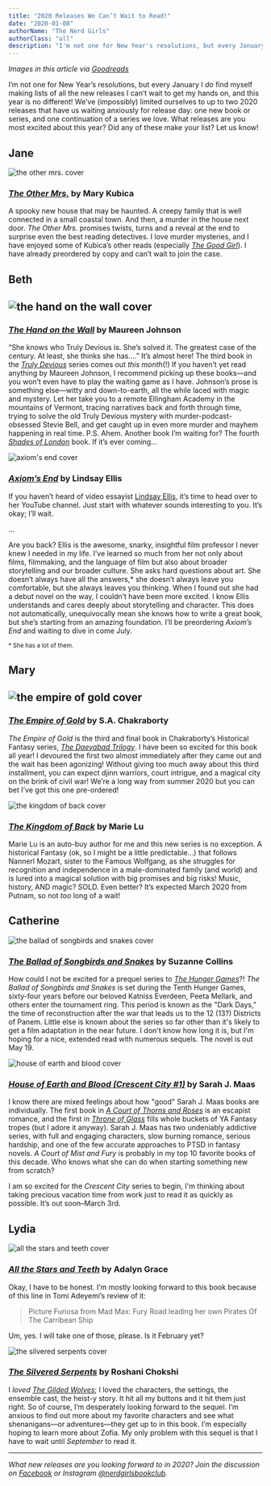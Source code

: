 ```yaml
---
title: "2020 Releases We Can’t Wait to Read!"
date: "2020-01-08"
authorName: "The Nerd Girls"
authorClass: "all"
description: "I'm not one for New Year's resolutions, but every January I <i>do</i> find myself making lists of all the new releases I can't wait to get my hands on, and this year is no different! We’ve (impossibly) limited ourselves to up to two 2020 releases that have us waiting anxiously for release day: one new book or series, and one continuation of a series we love. What releases are you most excited about this year? Did any of these make your list? Let us know!"
---
```


*Images in this article via [Goodreads](https://www.goodreads.com/)*

I’m not one for New Year’s resolutions, but every January I *do* find myself making lists of all the new releases I can’t wait to get my hands on, and this year is no different! We’ve (impossibly) limited ourselves to up to two 2020 releases that have us waiting anxiously for release day: one new book or series, and one continuation of a series we love. What releases are you most excited about this year? Did any of these make your list? Let us know!

<h2 class="utl-color--jane">Jane</h2>

![the other mrs. cover](the-other-mrs.jpg)

### <span class="utl-color--jane">[*The Other Mrs.*](https://www.goodreads.com/book/show/44422774-the-other-mrs)</span> by Mary Kubica

A spooky new house that may be haunted. A creepy family that is well connected in a small coastal town. And then, a murder in the house next door. *The Other Mrs.* promises twists, turns and a reveal at the end to surprise even the best reading detectives. I love murder mysteries, and I have enjoyed some of Kubica’s other reads (especially <span class="utl-color--jane">[*The Good Girl*](https://www.goodreads.com/book/show/18812405-the-good-girl)</span>). I have already preordered by copy and can’t wait to join the case.

<h2 class="utl-color--elizabeth">Beth<h2>

![the hand on the wall cover](the-hand-on-the-wall.jpg)

### <span class="utl-color--elizabeth"> [*The Hand on the Wall*](https://www.goodreads.com/book/show/29589087-the-hand-on-the-wall)</span> by Maureen Johnson

“She knows who Truly Devious is. She’s solved it. The greatest case of the century. At least, she thinks she has….”
It’s almost here! The third book in the <span class="utl-color--elizabeth">[*Truly Devious*](https://www.goodreads.com/book/show/29589074-truly-devious)</span> series comes out *this month*(!) If you haven’t yet read anything by Maureen Johnson, I recommend picking up these books—and you won’t even have to play the waiting game as I have. Johnson’s prose is something else—witty and down-to-earth, all the while laced with magic and mystery. Let her take you to a remote Ellingham Academy in the mountains of Vermont, tracing narratives back and forth through time, trying to solve the old Truly Devious mystery with murder-podcast-obsessed Stevie Bell, and get caught up in even more murder and mayhem happening in real time.
P.S. Ahem. Another book I’m waiting for? The fourth <span class="utl-color--elizabeth">[*Shades of London*](https://www.goodreads.com/book/show/22911293-untitled)</span> book. If it’s ever coming…

![axiom's end cover](axioms-end.jpg)

### <span class="utl-color--elizabeth">[*Axiom’s End*](https://www.goodreads.com/book/show/47590282-axiom-s-end)</span> by Lindsay Ellis

If you haven’t heard of video essayist <span class="utl-color--elizabeth">[Lindsay Ellis](https://www.youtube.com/user/chezapoctube)</span>, it’s time to head over to her YouTube channel. Just start with whatever sounds interesting to you. It’s okay; I’ll wait.

…

Are you back? Ellis is the awesome, snarky, insightful film professor I never knew I needed in my life. I’ve learned so much from her not only about films, filmmaking, and the language of film but also about broader storytelling and our broader culture. She asks hard questions about art. She doesn’t always have all the answers,* she doesn’t always leave you comfortable, but she always leaves you thinking.
When I found out she had a debut novel on the way, I couldn’t have been more excited. I know Ellis understands and cares deeply about storytelling and character. This does not automatically, unequivocally mean she knows how to write a great book, but she’s starting from an amazing foundation. I’ll be preordering *Axiom’s End* and waiting to dive in come July.

<sup>* She has a lot of them.</sup>

<h2 class="utl-color--mary">Mary<h2>

![the empire of gold cover](empire-of-gold.jpg)

### <span class="utl-color--mary">[*The Empire of Gold*](https://www.goodreads.com/book/show/46033842-the-empire-of-gold)</span> by S.A. Chakraborty

*The Empire of Gold* is the third and final book in Chakraborty’s Historical Fantasy series, <span class="utl-color--mary">[*The Daevabad Trilogy*](https://www.goodreads.com/series/211584-the-daevabad-trilogy)</span>. I have been so excited for this book all year! I devoured the first two almost immediately after they came out and the wait has been agonizing! Without giving too much away about this third installment, you can expect djinn warriors, court intrigue, and a magical city on the brink of civil war! We’re a long way from summer 2020 but you can bet I’ve got this one pre-ordered! 

![the kingdom of back cover](kingdom-of-back.jpg)

### <span class="utl-color--mary">[*The Kingdom of Back*](https://www.goodreads.com/book/show/34213299-the-kingdom-of-back)</span> by Marie Lu

Marie Lu is an auto-buy author for me and this new series is no exception. A historical Fantasy (ok, so I might be a little predictable…) that follows Nannerl Mozart, sister to the Famous Wolfgang, as she struggles for recognition and independence in a male-dominated family (and world) and is lured into a magical solution with big promises and big risks! Music, history, AND magic? SOLD. Even better? It’s expected March 2020 from Putnam, so not *too* long of a wait!

<h2 class="utl-color--catherine">Catherine</h2>

![the ballad of songbirds and snakes cover](songbirds-and-snakes.jpg)

### <span class="utl-color--catherine">[*The Ballad of Songbirds and Snakes*](https://www.goodreads.com/book/show/46346381-the-ballad-of-songbirds-and-snakes)</span> by Suzanne Collins

How could I not be excited for a prequel series to <span class="utl-color--catherine">[*The Hunger Games*](https://www.goodreads.com/book/show/2767052-the-hunger-games)</span>?! *The Ballad of Songbirds and Snakes* is set during the Tenth Hunger Games, sixty-four years before our beloved Katniss Everdeen, Peeta Mellark, and others enter the tournament ring. This period is known as the "Dark Days," the time of reconstruction after the war that leads us to the 12 (13?) Districts of Panem. Little else is known about the series so far other than it's likely to get a film adaptation in the near future. I don't know how long it is, but I'm hoping for a nice, extended read with numerous sequels. The novel is out May 19.

![house of earth and blood cover](crecent-city.jpg)

### <span class="utl-color--catherine">[*House of Earth and Blood (Crescent City #1)*](https://www.goodreads.com/en/book/show/44778083)</span> by Sarah J. Maas

I know there are mixed feelings about how "good" Sarah J. Maas books are individually. The first book in <span class="utl-color--catherine">[*A Court of Thorns and Roses*](https://www.goodreads.com/series/104014-a-court-of-thorns-and-roses)</span> is an escapist romance, and the first in <span class="utl-color--catherine">[*Throne of Glass*](https://www.goodreads.com/series/51288-throne-of-glass)</span> fills whole buckets of YA Fantasy tropes (but I adore it anyway). Sarah J. Maas has two undeniably addictive series, with full and engaging characters, slow burning romance, serious hardship, and one of the few accurate approaches to PTSD in fantasy novels. *A Court of Mist and Fury* is probably in my top 10 favorite books of this decade. Who knows what she can do when starting something new from scratch?

I am so excited for the *Crescent City* series to begin, I'm thinking about taking precious vacation time from work just to read it as quickly as possible. It’s out soon–March 3rd.

<h2 class="utl-color--lydia">Lydia</h2>

![all the stars and teeth cover](all-the-stars-and-teeth.jpg)

### <span class="utl-color--lydia">[*All the Stars and Teeth*](https://www.goodreads.com/book/show/38325332-all-the-stars-and-teeth)</span> by Adalyn Grace

Okay, I have to be honest. I’m mostly looking forward to this book because of this line in Tomi Adeyemi’s review of it:

<blockquote>Picture Furiosa from Mad Max: Fury Road leading her own Pirates Of The Carribean Ship</blockquote>

Um, yes. I will take one of those, please. Is it February yet?

![the silvered serpents cover](the-silvered-serpents.jpg)

### <span class="utl-color--lydia">[*The Silvered Serpents*](https://www.goodreads.com/book/show/45044785-the-silvered-serpents)</span> by Roshani Chokshi

I *loved* <span class="utl-color--lydia">[*The Gilded Wolves*](https://www.goodreads.com/book/show/39863498-the-gilded-wolves)</span>; I loved the characters, the settings, the ensemble cast, the heist-y story. It hit all my buttons and it hit them just right. So of course, I’m desperately looking forward to the sequel. I’m anxious to find out more about my favorite characters and see what shenanigans—or adventures—they get up to in this book. I’m especially hoping to learn more about Zofia. My only problem with this sequel is that I have to wait until *September* to read it.

---

*What new releases are you looking forward to in 2020? Join the discussion on [Facebook](https://www.facebook.com/groups/566114107531110/) or Instagram [@nerdgirlsbookclub](https://www.instagram.com/nerdgirlsbookclub/).*
